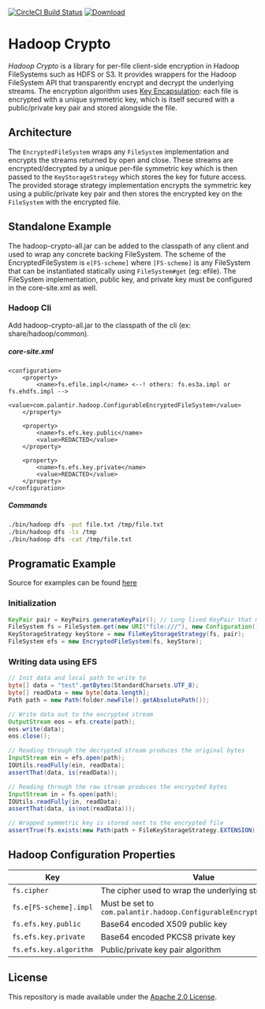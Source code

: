 [![CircleCI Build Status](https://circleci.com/gh/palantir/hadoop-crypto/tree/develop.svg?style=shield)](https://circleci.com/gh/palantir/hadoop-crypto)
[![Download](https://api.bintray.com/packages/palantir/releases/hadoop-crypto/images/download.svg)](https://bintray.com/palantir/releases/hadoop-crypto/_latestVersion)

Hadoop Crypto
=============
*Hadoop Crypto* is a library for per-file client-side encryption in Hadoop
FileSystems such as HDFS or S3. It provides wrappers for the Hadoop FileSystem
API that transparently encrypt and decrypt the underlying streams. The
encryption algorithm uses [Key
Encapsulation](https://en.wikipedia.org/wiki/Key_encapsulation): each file is
encrypted with a unique symmetric key, which is itself secured with a
public/private key pair and stored alongside the file.

Architecture
------------
The `EncryptedFileSystem` wraps any `FileSystem` implementation and encrypts the
streams returned by open and close. These streams are encrypted/decrypted by a
unique per-file symmetric key which is then passed to the `KeyStorageStrategy`
which stores the key for future access. The provided storage strategy
implementation encrypts the symmetric key using a public/private key pair and
then stores the encrypted key on the `FileSystem` with the encrypted file.

Standalone Example
------------------

The hadoop-crypto-all.jar can be added to the classpath of any client and used
to wrap any concrete backing FileSystem. The scheme of the EncryptedFileSystem
is `e[FS-scheme]` where `[FS-scheme]` is any FileSystem that can be instantiated
statically using `FileSystem#get` (eg: efile). The FileSystem implementation,
public key, and private key must be configured in the core-site.xml as well.

### Hadoop Cli

Add hadoop-crypto-all.jar to the classpath of the cli (ex: share/hadoop/common).

##### core-site.xml
```
<configuration>
    <property>
        <name>fs.efile.impl</name> <--! others: fs.es3a.impl or fs.ehdfs.impl -->
        <value>com.palantir.hadoop.ConfigurableEncryptedFileSystem</value>
    </property>

    <property>
        <name>fs.efs.key.public</name>
        <value>REDACTED</value>
    </property>

    <property>
        <name>fs.efs.key.private</name>
        <value>REDACTED</value>
    </property>
</configuration>
```

##### Commands
``` bash
./bin/hadoop dfs -put file.txt /tmp/file.txt
./bin/hadoop dfs -ls /tmp
./bin/hadoop dfs -cat /tmp/file.txt
```

Programatic Example
-------------------

Source for examples can be found [here](hadoop-crypto/src/test/java/com/palantir/hadoop/example/ExampleUsage.java)

### Initialization

```java
KeyPair pair = KeyPairs.generateKeyPair(); // Long lived KeyPair that must be saved
FileSystem fs = FileSystem.get(new URI("file:///"), new Configuration());
KeyStorageStrategy keyStore = new FileKeyStorageStrategy(fs, pair);
FileSystem efs = new EncryptedFileSystem(fs, keyStore);
```

### Writing data using EFS

``` java
// Init data and local path to write to
byte[] data = "test".getBytes(StandardCharsets.UTF_8);
byte[] readData = new byte[data.length];
Path path = new Path(folder.newFile().getAbsolutePath());

// Write data out to the encrypted stream
OutputStream eos = efs.create(path);
eos.write(data);
eos.close();

// Reading through the decrypted stream produces the original bytes
InputStream ein = efs.open(path);
IOUtils.readFully(ein, readData);
assertThat(data, is(readData));

// Reading through the raw stream produces the encrypted bytes
InputStream in = fs.open(path);
IOUtils.readFully(in, readData);
assertThat(data, is(not(readData)));

// Wrapped symmetric key is stored next to the encrypted file
assertTrue(fs.exists(new Path(path + FileKeyStorageStrategy.EXTENSION)));
```

Hadoop Configuration Properties
-------------------------------


| Key                   | Value                                           | Default
|-----------------------|-------------------------------------------------|--------
|`fs.cipher`            | The cipher used to wrap the underlying streams. | `AES/CTR/NoPadding`
|`fs.e[FS-scheme].impl` | Must be set to `com.palantir.hadoop.ConfigurableEncryptedFileSystem`
|`fs.efs.key.public`    | Base64 encoded X509 public key
|`fs.efs.key.private`   | Base64 encoded PKCS8 private key
|`fs.efs.key.algorithm` | Public/private key pair algorithm               | `RSA`

License
-------
This repository is made available under the [Apache 2.0 License](http://www.apache.org/licenses/LICENSE-2.0).
